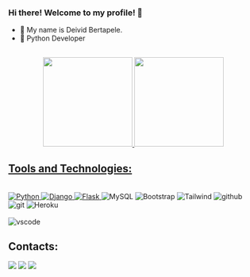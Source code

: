 ### Hi there! Welcome to my profile! 👋

- 🔭 My name is Deivid Bertapele.
- 🌱 Python Developer

## 

<div align="center">
  <a href="https://github.com/DeividBertapele">
  <img height="180em" src="https://github-readme-stats.vercel.app/api?username=DeividBertapele&show_icons=true&theme=highcontrast&include_all_commits=true&count_private=true"/>
  <img height="180em" src="https://github-readme-stats.vercel.app/api/top-langs/?username=DeividBertapele&layout=compact&langs_count=7&theme=highcontrast"/>
</div>

## Tools and Technologies:
<div style="display: inline_block"><br>

 <img src="https://img.shields.io/badge/Python-14354C?style=for-the-badge&logo=python&logoColor=white" alt="Python" /> 
  <img src="https://img.shields.io/badge/Django-092E20?style=for-the-badge&logo=django&logoColor=white" alt="Django" />
 <img src="https://img.shields.io/badge/Flask-000000?style=for-the-badge&logo=flask&logoColor=white" alt="Flask" /> </a> 
 <img src="https://img.shields.io/badge/MySQL-005C84?style=for-the-badge&logo=mysql&logoColor=white" alt="MySQL" w/>
 <img src="https://img.shields.io/badge/Bootstrap-563D7C?style=for-the-badge&logo=bootstrap&logoColor=white" alt="Bootstrap" />
 <img src="https://img.shields.io/badge/Tailwind_CSS-38B2AC?style=for-the-badge&logo=tailwind-css&logoColor=white" alt="Tailwind" />
 <img src="https://img.shields.io/badge/GitHub-100000?style=for-the-badge&logo=github&logoColor=white" alt="github" /> 
 <img src="https://img.shields.io/badge/GIT-E44C30?style=for-the-badge&logo=git&logoColor=white" alt="git" /> 
<img src="https://img.shields.io/badge/Heroku-430098?style=for-the-badge&logo=heroku&logoColor=white" alt="Heroku" />
 

 <br>
 <br>
<img src="https://img.shields.io/badge/Visual_Studio_Code-0078D4?style=for-the-badge&logo=visual%20studio%20code&logoColor=white" alt="vscode"  />

 

</div>
  
   
 ## Contacts:
  <div> 
  <a href="https://www.instagram.com/deivid__bertapele/" target="_blank"><img src="https://img.shields.io/badge/-Instagram-%23E4405F?style=for-the-badge&logo=instagram&logoColor=white" target="_blank"></a>
<a href = "mailto:deividbertapele@gmail.com"><img src="https://img.shields.io/badge/-Gmail-%23333?style=for-the-badge&logo=gmail&logoColor=white" target="_blank"></a>
 <a href="https://www.linkedin.com/in/deivid-bertapele-5b9368101/" target="_blank"><img src="https://img.shields.io/badge/-LinkedIn-%230077B5?style=for-the-badge&logo=linkedin&logoColor=white" target="_blank"></a> 

    
